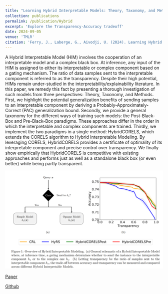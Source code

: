 ```yaml
---
title: "Learning Hybrid Interpretable Models: Theory, Taxonomy, and Methods"
collection: publications
permalink: /publication/Hybrid
excerpt: 'Explore the Transparency-Accuracy tradeoff'
date: 2024-09-05
venue: 'TMLR'
citation: 'Ferry, J., Laberge, G., Aivodji, U. (2024). Learning Hybrid Interpretable Models: Theory, Taxonomy, and Methods. Transactions on Machine Learning Research, 2835-8856.'
---
```


A Hybrid Interpretable Model (HIM) involves the cooperation of an interpretable model and a complex black box. At inference, any input of the HIM is assigned to either its interpretable 
or complex component based on a gating mechanism. The ratio of data samples sent to the interpretable component is referred to as the transparency. 
Despite their high potential, HIMs remain under-studied in the interpretability/explainability literature. In this paper, we remedy this fact by 
presenting a thorough investigation of such models from three perspectives: Theory, Taxonomy, and Methods. 
First, we highlight the potential generalization benefits of sending samples to an interpretable component by deriving a Probably-Approximately-Correct (PAC) generalization 
bound. Secondly, we provide a general taxonomy for the different ways of training such models: the Post-Black-Box and Pre-Black-Box paradigms. These approaches differ in the 
order in which the interpretable and complex components are trained. Thirdly, we implement the two paradigms in a single method: HybridCORELS, which extends the CORELS 
algorithm to Hybrid Interpretable Modeling. By leveraging CORELS, HybridCORELS provides a certificate of optimality of its interpretable component and precise control 
over transparency. We finally show empirically that HybridCORELS is competitive with existing approaches and performs just as well as a standalone black box (or even better) 
while being partly transparent.

![hybrid](/images/papers/Hybrid.png)

[Paper](https://openreview.net/forum?id=XzaSGIStXP)

[Github](https://github.com/ferryjul/hybridcorels)
